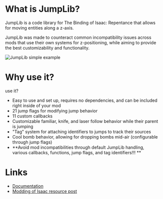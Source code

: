 # What is JumpLib?
JumpLib is a code library for The Binding of Isaac: Repentance that allows for moving entities along a z-axis.

JumpLib was made to counteract common incompatibility issues across mods that use their own systems for z-positioning, while aiming to provide the best customizability and functionality.

![JumpLib simple example](https://files.gitbook.com/v0/b/gitbook-x-prod.appspot.com/o/spaces%2Foeszp10i5xCADYSZ7MVz%2Fuploads%2FI8g3JtmYeyVY7Mq1tEJl%2FRecording2024-07-08201109-ezgif.com-cut.gif?alt=media&token=31e87bf0-2917-4410-a96f-928ec145351a)

# Why use it?
 use it?
- Easy to use and set up, requires no dependencies, and can be included right inside of your mod
- 21 jump flags for modifying jump behavior
- 11 custom callbacks
- Customizable familiar, knife, and laser follow behavior while their parent is jumping
- "Tag" system for attaching identifiers to jumps to track their sources
- Cool bomb behavior, allowing for dropping bombs mid-air (configurable through jump flags)
- **Avoid mod incompatibilities through default JumpLib handling, various callbacks, functions, jump flags, and tag identifiers!!! **
# Links
- [Documentation](https://kerkeland.gitbook.io/jumplib)
- [Modding of Isaac resource post](https://discord.com/channels/962027940131008653/1260026241386287255)
